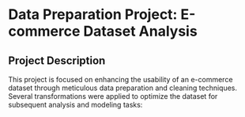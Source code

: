 #  Data Preparation Project: E-commerce Dataset Analysis

## Project Description
This project is focused on enhancing the usability of an e-commerce dataset through meticulous data preparation and cleaning techniques. Several transformations were applied to optimize the dataset for subsequent analysis and modeling tasks:
